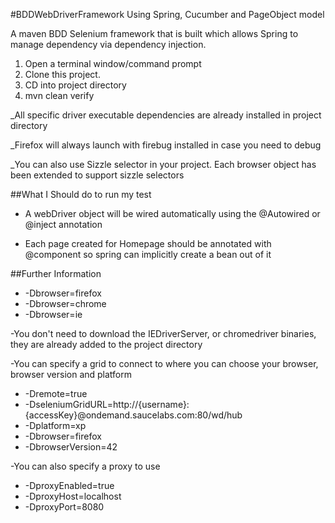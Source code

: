 #BDDWebDriverFramework Using Spring, Cucumber and PageObject model

A maven BDD Selenium framework that is built which allows Spring to manage dependency via dependency injection.

1. Open a terminal window/command prompt
2. Clone this project.
3. CD into project directory
4. mvn clean verify

_All specific driver executable dependencies are already installed in project directory

_Firefox will always launch with firebug installed in case you need to debug

_You can also use Sizzle selector in your project. Each browser object has been extended to support sizzle selectors

##What I Should do to run my test

- A webDriver object will be wired automatically using the @Autowired or @inject annotation
  
- Each page created for Homepage should be annotated with @component so spring can implicitly create a bean out of it

##Further Information

- -Dbrowser=firefox
- -Dbrowser=chrome
- -Dbrowser=ie

-You don't need to download the IEDriverServer, or chromedriver binaries, they are already added to the project directory

-You can specify a grid to connect to where you can choose your browser, browser version and platform

- -Dremote=true 
- -DseleniumGridURL=http://{username}:{accessKey}@ondemand.saucelabs.com:80/wd/hub 
- -Dplatform=xp 
- -Dbrowser=firefox 
- -DbrowserVersion=42

-You can also specify a proxy to use

- -DproxyEnabled=true
- -DproxyHost=localhost
- -DproxyPort=8080

